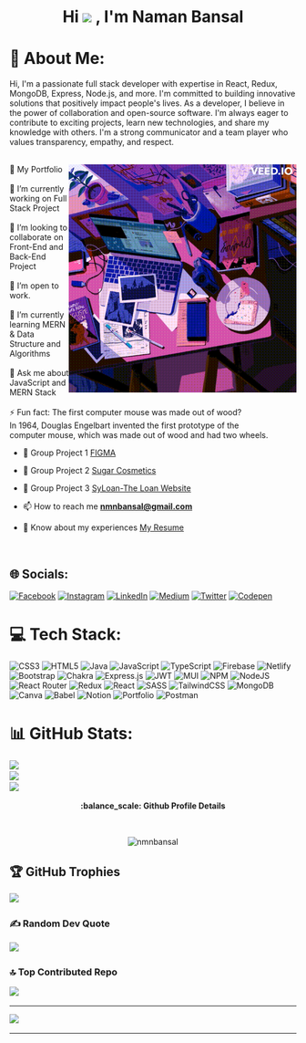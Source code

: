 <h1 align="center">Hi <img src="https://media.giphy.com/media/hvRJCLFzcasrR4ia7z/giphy.gif" width="35"> , I'm Naman Bansal</h1>


# 💫 About Me: 
 Hi,  I'm a passionate full stack developer with expertise in  React, Redux, MongoDB, Express, Node.js, and more. I'm committed to building innovative solutions that positively impact people's lives. As a developer, I believe in the power of collaboration and open-source software. I'm always eager to contribute to exciting projects, learn new technologies, and share my knowledge with others. I'm a strong communicator and a team player who values transparency, empathy, and respect.<br><br>
 
  <img align="right" src="https://github.com/Abhikarnwal/Abhikarnwal/blob/main/screen%20open%20(1).gif" height="400" width="400" />
 
 💼 My Portfolio <br><br>🔭 I’m currently working on Full Stack Project<br><br>👯 I’m looking to collaborate on Front-End and Back-End Project<br><br>🤝 I’m open to work.<br><br>🌱 I’m currently learning MERN & Data Structure and Algorithms<br><br>💬 Ask me about JavaScript and MERN Stack<br><br>⚡ Fun fact: The first computer mouse was made out of wood? <br>  In 1964, Douglas Engelbart invented the first prototype of the  <br> computer mouse, which was made out of wood and had two wheels.<br>
  

- 🤝 Group Project 1 [FIGMA](https://legendary-malabi-cfb639.netlify.app/)

- 🤝 Group Project 2 [Sugar Cosmetics](https://nimble-lolly-366135.netlify.app/)

- 🤝 Group Project 3 [SyLoan-The Loan Website](https://syloan.netlify.app/)
  

- 📫 How to reach me **nmnbansal@gmail.com**

- 📄 Know about my experiences [My Resume](https://drive.google.com/file/d/1DlZrhqfNkEfIKQ7zpzYQXXkMfITDIaoi/view?usp=sharing)

<br/>  

## 🌐 Socials:
[![Facebook](https://img.shields.io/badge/Facebook-%231877F2.svg?logo=Facebook&logoColor=white)](https://www.facebook.com/naman.bansal.7146/) [![Instagram](https://img.shields.io/badge/Instagram-%23E4405F.svg?logo=Instagram&logoColor=white)](https://www.instagram.com/nmnbansal/) [![LinkedIn](https://img.shields.io/badge/LinkedIn-%230077B5.svg?logo=linkedin&logoColor=white)](https://www.linkedin.com/in/naman-bansal-b52a8390/) [![Medium](https://img.shields.io/badge/Medium-12100E?logo=medium&logoColor=white)](https://medium.com/@nmnbansal) [![Twitter](https://img.shields.io/badge/Twitter-%231DA1F2.svg?logo=Twitter&logoColor=white)](https://twitter.com/nmnbansal) [![Codepen](https://img.shields.io/badge/Codepen-000000?style=for-the-badge&logo=codepen&logoColor=white)](https://codepen.io/Naman-Bansal-the-vuer) 

# 💻 Tech Stack:
![CSS3](https://img.shields.io/badge/css3-%231572B6.svg?style=for-the-badge&logo=css3&logoColor=white) ![HTML5](https://img.shields.io/badge/html5-%23E34F26.svg?style=for-the-badge&logo=html5&logoColor=white) ![Java](https://img.shields.io/badge/java-%23ED8B00.svg?style=for-the-badge&logo=java&logoColor=white) ![JavaScript](https://img.shields.io/badge/javascript-%23323330.svg?style=for-the-badge&logo=javascript&logoColor=%23F7DF1E) ![TypeScript](https://img.shields.io/badge/typescript-%23007ACC.svg?style=for-the-badge&logo=typescript&logoColor=white) ![Firebase](https://img.shields.io/badge/firebase-%23039BE5.svg?style=for-the-badge&logo=firebase) ![Netlify](https://img.shields.io/badge/netlify-%23000000.svg?style=for-the-badge&logo=netlify&logoColor=#00C7B7) ![Bootstrap](https://img.shields.io/badge/bootstrap-%23563D7C.svg?style=for-the-badge&logo=bootstrap&logoColor=white) ![Chakra](https://img.shields.io/badge/chakra-%234ED1C5.svg?style=for-the-badge&logo=chakraui&logoColor=white) ![Express.js](https://img.shields.io/badge/express.js-%23404d59.svg?style=for-the-badge&logo=express&logoColor=%2361DAFB) ![JWT](https://img.shields.io/badge/JWT-black?style=for-the-badge&logo=JSON%20web%20tokens) ![MUI](https://img.shields.io/badge/MUI-%230081CB.svg?style=for-the-badge&logo=material-ui&logoColor=white) ![NPM](https://img.shields.io/badge/NPM-%23000000.svg?style=for-the-badge&logo=npm&logoColor=white) ![NodeJS](https://img.shields.io/badge/node.js-6DA55F?style=for-the-badge&logo=node.js&logoColor=white) ![React Router](https://img.shields.io/badge/React_Router-CA4245?style=for-the-badge&logo=react-router&logoColor=white) ![Redux](https://img.shields.io/badge/redux-%23593d88.svg?style=for-the-badge&logo=redux&logoColor=white) ![React](https://img.shields.io/badge/react-%2320232a.svg?style=for-the-badge&logo=react&logoColor=%2361DAFB) ![SASS](https://img.shields.io/badge/SASS-hotpink.svg?style=for-the-badge&logo=SASS&logoColor=white) ![TailwindCSS](https://img.shields.io/badge/tailwindcss-%2338B2AC.svg?style=for-the-badge&logo=tailwind-css&logoColor=white) ![MongoDB](https://img.shields.io/badge/MongoDB-%234ea94b.svg?style=for-the-badge&logo=mongodb&logoColor=white) ![Canva](https://img.shields.io/badge/Canva-%2300C4CC.svg?style=for-the-badge&logo=Canva&logoColor=white) ![Babel](https://img.shields.io/badge/Babel-F9DC3e?style=for-the-badge&logo=babel&logoColor=black) ![Notion](https://img.shields.io/badge/Notion-%23000000.svg?style=for-the-badge&logo=notion&logoColor=white) ![Portfolio](https://img.shields.io/badge/Portfolio-%23000000.svg?style=for-the-badge&logo=firefox&logoColor=#FF7139) ![Postman](https://img.shields.io/badge/Postman-FF6C37?style=for-the-badge&logo=postman&logoColor=white)
# 📊 GitHub Stats:
![](https://github-readme-stats.vercel.app/api?username=nmnbansal&theme=jolly&hide_border=false&include_all_commits=false&count_private=false)<br/>
![](https://github-readme-streak-stats.herokuapp.com/?user=nmnbansal&theme=jolly&hide_border=false)<br/>
![](https://github-readme-stats.vercel.app/api/top-langs/?username=nmnbansal&theme=jolly&hide_border=false&include_all_commits=false&count_private=false&layout=compact)
<div>
  <p align='center'><b> :balance_scale: Github Profile Details</b></p><br/>
  <p align="center"><img width="800px" src="https://github-profile-summary-cards.vercel.app/api/cards/profile-details?username=nmnbansal&theme=github_dark" alt="nmnbansal" align = "center"/></p>
</div>

## 🏆 GitHub Trophies
![](https://github-profile-trophy.vercel.app/?username=nmnbansal&theme=tokyonight&no-frame=false&no-bg=true&margin-w=4)

### ✍️ Random Dev Quote
![](https://quotes-github-readme.vercel.app/api?type=horizontal&theme=radical)

### 🔝 Top Contributed Repo
![](https://github-contributor-stats.vercel.app/api?username=nmnbansal&limit=5&theme=dark&combine_all_yearly_contributions=true)

---
[![](https://visitcount.itsvg.in/api?id=nmnbansal&icon=0&color=12)](https://visitcount.itsvg.in)

----
